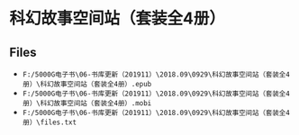 # 科幻故事空间站（套装全4册）

## Files

- `F:/5000G电子书\06-书库更新（201911）\2018.09\0929\科幻故事空间站（套装全4册）\科幻故事空间站（套装全4册）.epub`
- `F:/5000G电子书\06-书库更新（201911）\2018.09\0929\科幻故事空间站（套装全4册）\科幻故事空间站（套装全4册）.mobi`
- `F:/5000G电子书\06-书库更新（201911）\2018.09\0929\科幻故事空间站（套装全4册）\files.txt`
